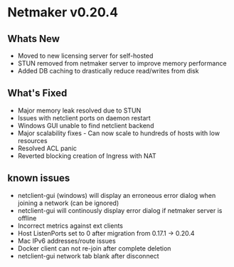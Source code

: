 
# Netmaker v0.20.4

## Whats New
- Moved to new licensing server for self-hosted
- STUN removed from netmaker server to improve memory performance
- Added DB caching to drastically reduce read/writes from disk

## What's Fixed
- Major memory leak resolved due to STUN
- Issues with netclient ports on daemon restart
- Windows GUI unable to find netclient backend
- Major scalability fixes - Can now scale to hundreds of hosts with low resources
- Resolved ACL panic
- Reverted blocking creation of Ingress with NAT
     
## known issues
- netclient-gui (windows) will display an erroneous error dialog when joining a network (can be ignored)
- netclient-gui will continously display error dialog if netmaker server is offline
- Incorrect metrics against ext clients
- Host ListenPorts set to 0 after migration from 0.17.1 -> 0.20.4
- Mac IPv6 addresses/route issues
- Docker client can not re-join after complete deletion
- netclient-gui network tab blank after disconnect


